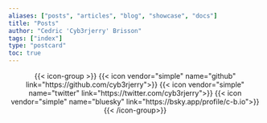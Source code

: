 ```yaml
---
aliases: ["posts", "articles", "blog", "showcase", "docs"]
title: "Posts"
author: "Cedric 'Cyb3rjerry' Brisson"
tags: ["index"]
type: "postcard"
toc: true
---
```


<div style="text-align: center;">
  {{< icon-group >}}
  {{< icon vendor="simple" name="github" link="https://github.com/cyb3rjerry">}} 
  {{< icon vendor="simple" name="twitter" link="https://twitter.com/cyb3rjerry">}}
  {{< icon vendor="simple" name="bluesky" link="https://bsky.app/profile/c-b.io">}}
  {{< /icon-group>}}
</div>